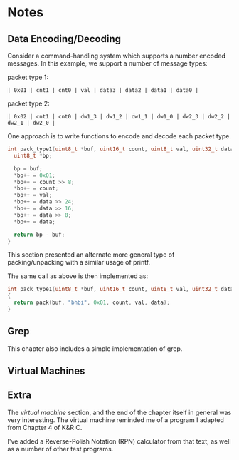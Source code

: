 # Notes

## Data Encoding/Decoding

Consider a command-handling system which supports a number encoded messages. In
this example, we support a number of message types:

packet type 1:
```
| 0x01 | cnt1 | cnt0 | val | data3 | data2 | data1 | data0 |
```

packet type 2:
```
| 0x02 | cnt1 | cnt0 | dw1_3 | dw1_2 | dw1_1 | dw1_0 | dw2_3 | dw2_2 | dw2_1 | dw2_0 | 
```

One approach is to write functions to encode and decode each packet type.

```C
int pack_type1(uint8_t *buf, uint16_t count, uint8_t val, uint32_t data) {
  uint8_t *bp;

  bp = buf;
  *bp++ = 0x01;
  *bp++ = count >> 8;
  *bp++ = count;
  *bp++ = val;
  *bp++ = data >> 24;
  *bp++ = data >> 16;
  *bp++ = data >> 8;
  *bp++ = data;

  return bp - buf;
}
```

This section presented an alternate more general type of packing/unpacking with
a similar usage of printf.

The same call as above is then implemented as:
```C
int pack_type1(uint8_t *buf, uint16_t count, uint8_t val, uint32_t data)
{
  return pack(buf, "bhbi", 0x01, count, val, data);
}
```

## Grep

This chapter also includes a simple implementation of grep.

## Virtual Machines



## Extra

The *virtual machine* section, and the end of the chapter itself in general was 
very interesting. The virtual machine reminded me of a program I adapted from
Chapter 4 of K&R C.

I've added a Reverse-Polish Notation (RPN) calculator from that text, as well
as a number of other test programs.

